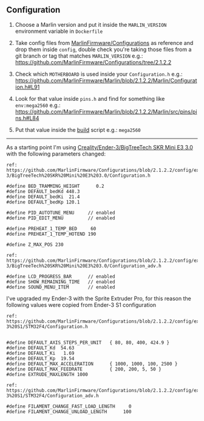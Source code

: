 ## Configuration

1. Choose a Marlin version and put it inside the `MARLIN_VERSION` environment variable in `Dockerfile`

2. Take config files from [MarlinFirmware/Configurations](https://github.com/MarlinFirmware/Configurations) as reference and drop them inside `config`, double check you're taking those files from a git branch or tag that matches `MARLIN_VERSION`
   e.g.: https://github.com/MarlinFirmware/Configurations/tree/2.1.2.2

3. Check which `MOTHERBOARD` is used inside your `Configuration.h`
   e.g.: https://github.com/MarlinFirmware/Marlin/blob/2.1.2.2/Marlin/Configuration.h#L91

4. Look for that value inside `pins.h` and find for something like `env:mega2560`
   e.g.: https://github.com/MarlinFirmware/Marlin/blob/2.1.2.2/Marlin/src/pins/pins.h#L84

5. Put that value inside the [build](https://github.com/emilianobovetti/MarlinBuilder/blob/c672c46d1545e8a617c77f99525e5b46d62923cd/build#L20) script
   e.g.: `mega2560`

---

As a starting point I'm using [Creality/Ender-3/BigTreeTech SKR Mini E3 3.0](https://github.com/MarlinFirmware/Configurations/tree/2.1.2.2/config/examples/Creality/Ender-3/BigTreeTech%20SKR%20Mini%20E3%203.0) with the following parameters changed:

```
ref: https://github.com/MarlinFirmware/Configurations/blob/2.1.2.2/config/examples/Creality/Ender-3/BigTreeTech%20SKR%20Mini%20E3%203.0/Configuration.h

#define BED_TRAMMING_HEIGHT      0.2
#define DEFAULT_bedKd 448.3
#define DEFAULT_bedKi  21.4
#define DEFAULT_bedKp 120.1

#define PID_AUTOTUNE_MENU     // enabled
#define PID_EDIT_MENU         // enabled

#define PREHEAT_1_TEMP_BED     60
#define PREHEAT_1_TEMP_HOTEND 190

#define Z_MAX_POS 230

ref: https://github.com/MarlinFirmware/Configurations/blob/2.1.2.2/config/examples/Creality/Ender-3/BigTreeTech%20SKR%20Mini%20E3%203.0/Configuration_adv.h

#define LCD_PROGRESS_BAR      // enabled
#define SHOW_REMAINING_TIME   // enabled
#define SOUND_MENU_ITEM       // enabled
```

I've upgraded my Ender-3 with the Sprite Extruder Pro,
for this reason the following values were copied from
Ender-3 S1 configuration

```
ref: https://github.com/MarlinFirmware/Configurations/blob/2.1.2.2/config/examples/Creality/Ender-3%20S1/STM32F4/Configuration.h


#define DEFAULT_AXIS_STEPS_PER_UNIT   { 80, 80, 400, 424.9 }
#define DEFAULT_Kd  54.63
#define DEFAULT_Ki   1.69
#define DEFAULT_Kp  19.54
#define DEFAULT_MAX_ACCELERATION      { 1000, 1000, 100, 2500 }
#define DEFAULT_MAX_FEEDRATE          { 200, 200, 5, 50 }
#define EXTRUDE_MAXLENGTH 1000

ref: https://github.com/MarlinFirmware/Configurations/blob/2.1.2.2/config/examples/Creality/Ender-3%20S1/STM32F4/Configuration_adv.h

#define FILAMENT_CHANGE_FAST_LOAD_LENGTH     0
#define FILAMENT_CHANGE_UNLOAD_LENGTH      100
```

